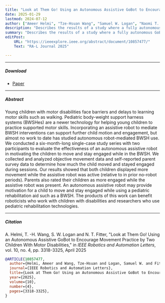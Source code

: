 ```yaml
---
title: "Look at Them Go! Using an Autonomous Assistive GoBot to Encourage Movement Practice by Two Children With Motor Disabilities" 
date: 2025-01-29
lastmod: 2024-07-12
author: ["Ameer Helmi", "Tze-Hsuan Wang", "Samuel W. Logan", "Naomi T. Fitter"]
description: "Describes the results of a study where a fully autonomous GoBot guided by behavior trees interacted with 2 children with motor disabilities over 12 sessions to encourage the practice of walking." 
summary: "Describes the results of a study where a fully autonomous GoBot guided by behavior trees interacted with 2 children with motor disabilities over 12 sessions to encourage the practice of walking." 
editPost:
    URL: "https://ieeexplore.ieee.org/abstract/document/10857477/"
    Text: "RA-L Journal 2025"

---
```


---

##### Download

+ [Paper](paper9.pdf)

---

##### Abstract
Young children with motor disabilities face barriers and delays to learning motor skills such as walking. Pediatric body-weight support harness systems (BWSHes) are a newer technology for helping young children to practice supported motor skills. Incorporating an assistive robot to mediate BWSH interventions can support further child motion and engagement, but almost no work to date has studied autonomous robot-mediated BWSH use. We conducted a six-month-long single-case study series with two participants to evaluate the effectiveness of an autonomous assistive robot in motivating the children to move and stay engaged while in the BWSH. We collected and analyzed objective movement data and self-reported parent survey data to determine how much the child moved and stayed engaged during sessions. Our results showed that both children displayed more movement while the assistive robot was active (relative to in prior no-robot periods). Parents also rated their children as more engaged while the assistive robot was present. An autonomous assistive robot may provide motivation for a child to move and stay engaged while using a pediatric rehabilitation aid such as a BWSH. The products of this work can benefit roboticists who work with children with disabilities and researchers who use pediatric rehabilitation technologies.

---

##### Citation

A. Helmi, T. -H. Wang, S. W. Logan and N. T. Fitter, "Look at Them Go! Using an Autonomous Assistive GoBot to Encourage Movement Practice by Two Children With Motor Disabilities," in *IEEE Robotics and Automation Letters*, vol. 10, no. 4, pp. 3318-3325, April 2025

```BibTeX
@ARTICLE{10857477,
  author={Helmi, Ameer and Wang, Tze-Hsuan and Logan, Samuel W. and Fitter, Naomi T.},
  journal={IEEE Robotics and Automation Letters}, 
  title={Look at Them Go! Using an Autonomous Assistive GoBot to Encourage Movement Practice by Two Children With Motor Disabilities}, 
  year={2025},
  volume={10},
  number={4},
  pages={3318-3325},
}
```